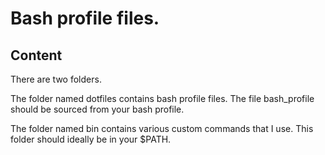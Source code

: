 # Bash profile files. 
## Content
There are two folders. 

The folder named dotfiles contains bash profile files. The file bash_profile
should be sourced from your bash profile. 

The folder named bin contains various custom commands that I use. This folder should ideally be in your $PATH.
